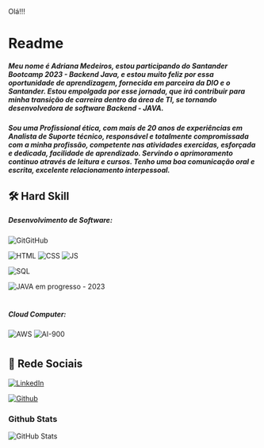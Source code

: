 Olá!!!
# Readme 
##### Meu nome é **Adriana Medeiros**, estou participando do Santander Bootcamp 2023 - Backend Java, e estou muito feliz por essa oportunidade de aprendizagem, fornecida em parceira da DIO e o Santander. Estou empolgada por esse jornada, que irá contribuir para minha transição de carreira dentro da área de TI, se tornando desenvolvedora de software Backend - JAVA.
##### Sou uma Profissional ética, com mais de 20 anos de experiências em Analista de Suporte técnico, responsável e totalmente compromissada com a minha profissão, competente nas atividades exercidas, esforçada e dedicada, facilidade de aprendizado. Servindo o aprimoramento continuo através de leitura e cursos. Tenho uma boa comunicação oral e escrita, excelente relacionamento interpessoal.


## 🛠 Hard Skill
##### Desenvolvimento de Software:

![GitGitHub](https://img.shields.io/badge/Git_GitHub-blue) 

![HTML](https://img.shields.io/badge/HTML-yellow) 
![CSS](https://img.shields.io/badge/CSS-yellow)
![JS](https://img.shields.io/badge/JavaScript-yellow)

![SQL](https://img.shields.io/badge/MYSQL-orange)

![JAVA](https://img.shields.io/badge/JAVA-red) em progresso - 2023
#
##### Cloud Computer:
![AWS](https://img.shields.io/badge/AWS-green)
![AI-900](https://img.shields.io/badge/AI900-green)
#
## 🔗 Rede Sociais
[![LinkedIn](https://img.shields.io/badge/LinkedIn-357?style=for-the-badge&logo=linkedin&logoColor=ffff)](https://)

[![Github](https://img.shields.io/badge/Github-357?style=for-the-badge&logo=Github&logoColor=fffff)](https://github.com/Drica2023)

### Github Stats
![GitHub Stats](https://github-readme-stats.vercel.app/api?username=Drica2023&theme=transparent&bg_color=000&border_color=000&show_icons=true&icon_color=30A3DC&title_color=E94D5F&text_color=FFFF00&hide_title=true&hide=stars)